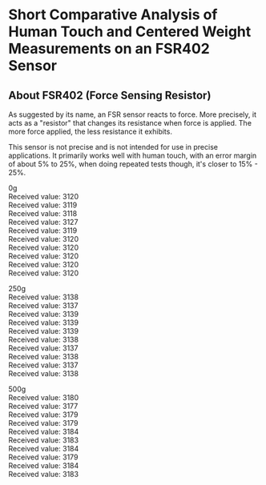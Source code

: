 # Short Comparative Analysis of Human Touch and Centered Weight Measurements on an FSR402 Sensor
## About FSR402 (Force Sensing Resistor)
As suggested by its name, an FSR sensor reacts to force. More precisely, it acts as a "resistor" that changes its resistance when force is applied. The more force applied, the less resistance it exhibits.<br /> 


This sensor is not precise and is not intended for use in precise applications. It primarily works well with human touch, with an error margin of about 5% to 25%, when doing repeated tests though, it's closer to
15% - 25%.

0g<br /> 
Received value: 3120<br /> 
Received value: 3119<br /> 
Received value: 3118<br /> 
Received value: 3127<br /> 
Received value: 3119<br /> 
Received value: 3120<br /> 
Received value: 3120<br /> 
Received value: 3120<br /> 
Received value: 3120<br /> 
Received value: 3120<br /> 

250g<br /> 
Received value: 3138<br /> 
Received value: 3137<br /> 
Received value: 3139<br /> 
Received value: 3139<br /> 
Received value: 3139<br /> 
Received value: 3138<br /> 
Received value: 3137<br /> 
Received value: 3138<br /> 
Received value: 3137<br /> 
Received value: 3138<br /> 

500g<br /> 
Received value: 3180<br /> 
Received value: 3177<br /> 
Received value: 3179<br /> 
Received value: 3179<br /> 
Received value: 3184<br /> 
Received value: 3183<br /> 
Received value: 3184<br /> 
Received value: 3179<br /> 
Received value: 3184<br /> 
Received value: 3183<br /> 


